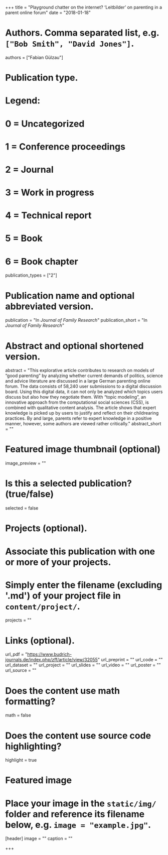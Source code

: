 +++
title = "Playground chatter on the internet? ‘Leitbilder’ on parenting in a parent online forum"
date = "2018-01-18"
  
# Authors. Comma separated list, e.g. `["Bob Smith", "David Jones"]`.
authors = ["Fabian Gülzau"]
  
# Publication type.
# Legend:
# 0 = Uncategorized
# 1 = Conference proceedings
# 2 = Journal
# 3 = Work in progress
# 4 = Technical report
# 5 = Book
# 6 = Book chapter
publication_types = ["2"]
  
# Publication name and optional abbreviated version.
publication = "In *Journal of Family Research*"
publication_short = "In *Journal of Family Research*"
  
# Abstract and optional shortened version.
abstract = "This explorative article contributes to research on models of “good parenting” by analyzing whether current demands of politics, science and advice literature are discussed in a large German parenting online forum. The data consists of 58,240 user submissions to a digital discussion board. Using this digital data, it can not only be analyzed which topics users discuss but also how they negotiate them. With “topic modeling”, an innovative approach from the computational social sciences (CSS), is combined with qualitative content analysis. The article shows that expert knowledge is picked up by users to justify and reflect on their childrearing practices. By and large, parents refer to expert knowledge in a positive manner, however, some authors are viewed rather critically."
abstract_short = ""
  
# Featured image thumbnail (optional)
image_preview = ""
  
# Is this a selected publication? (true/false)
selected = false
  
# Projects (optional).
#   Associate this publication with one or more of your projects.
#   Simply enter the filename (excluding '.md') of your project file in `content/project/`.
projects = ""
  
# Links (optional).
url_pdf = "https://www.budrich-journals.de/index.php/zff/article/view/32055"
url_preprint = ""
url_code = ""
url_dataset = ""
url_project = ""
url_slides = ""
url_video = ""
url_poster = ""
url_source = ""
  
# Does the content use math formatting?
math = false
  
# Does the content use source code highlighting?
highlight = true
  
# Featured image
# Place your image in the `static/img/` folder and reference its filename below, e.g. `image = "example.jpg"`.
[header]
image = ""
caption = ""

+++